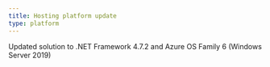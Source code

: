 ```yaml
---
title: Hosting platform update
type: platform
---
```


Updated solution to .NET Framework 4.7.2 and Azure OS Family 6 (Windows Server 2019)